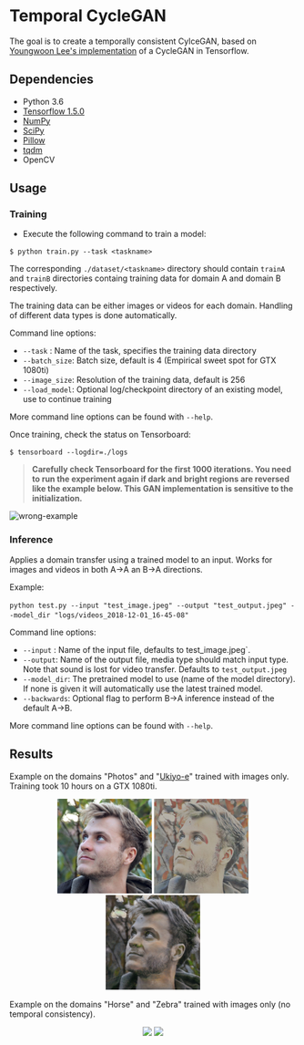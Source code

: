 # Temporal CycleGAN

The goal is to create a temporally consistent CylceGAN, based on [Youngwoon Lee's implementation](https://github.com/gitlimlab/CycleGAN-Tensorflow) of a CycleGAN in Tensorflow.

## Dependencies

- Python 3.6
- [Tensorflow 1.5.0](https://www.tensorflow.org/)
- [NumPy](https://pypi.python.org/pypi/numpy)
- [SciPy](https://pypi.python.org/pypi/scipy)
- [Pillow](https://pillow.readthedocs.io/en/4.0.x/)
- [tqdm](https://github.com/tqdm/tqdm)
- OpenCV

## Usage

### Training

- Execute the following command to train a model:

```
$ python train.py --task <taskname>
```

The corresponding `./dataset/<taskname>` directory should contain `trainA` and `trainB` directories containg training
data for domain A and domain B respectively. 

The training data can be either images or videos for each domain. Handling of different data types is done automatically.

Command line options:

- `--task` : Name of the task, specifies the training data directory
- `--batch_size`: Batch size, default is 4 (Empirical sweet spot for GTX 1080ti)
- `--image_size`: Resolution of the training data, default is 256
- `--load_model`: Optional log/checkpoint directory of an existing model, use to continue training

More command line options can be found with `--help`.

Once training, check the status on Tensorboard:

```
$ tensorboard --logdir=./logs
```

> **Carefully check Tensorboard for the first 1000 iterations. You need to run the experiment again if dark and bright regions are reversed like the example below. This GAN implementation is sensitive to the initialization.**

![wrong-example](assets/wrong-initialization.png)

### Inference

Applies a domain transfer using a trained model to an input. Works for images and videos in both A->A an B->A directions. 

Example:

``
python test.py --input "test_image.jpeg" --output "test_output.jpeg" --model_dir "logs/videos_2018-12-01_16-45-08"
``

Command line options:

- `--input` : Name of the input file, defaults to test_image.jpeg`.
- `--output`: Name of the output file, media type should match input type. Note that sound is lost for video transfer. 
Defaults to `test_output.jpeg`
- `--model_dir`: The pretrained model to use (name of the model directory). If none is given it will automatically use 
the latest trained model.
- `--backwards`: Optional flag to perform B->A inference instead of the default A->B.

More command line options can be found with `--help`.

## Results

Example on the domains "Photos" and "[Ukiyo-e](https://en.wikipedia.org/wiki/Ukiyo-e)" trained with images only. Training took 10 hours on a GTX 1080ti.

<p align = 'center'>
<img src = 'test_image.jpeg' width = '33%'>
<img src = 'test_output.jpeg' width = '33%'>
<img src = 'circle_output.jpeg' width = '33%'>
</p>

Example on the domains "Horse" and "Zebra" trained with images only (no temporal consistency).

<p align = 'center'>
<img src = 'horse_gif.gif' width = '49%'>
<img src = 'zebra_gif.gif' width = '49%'>
</p>

